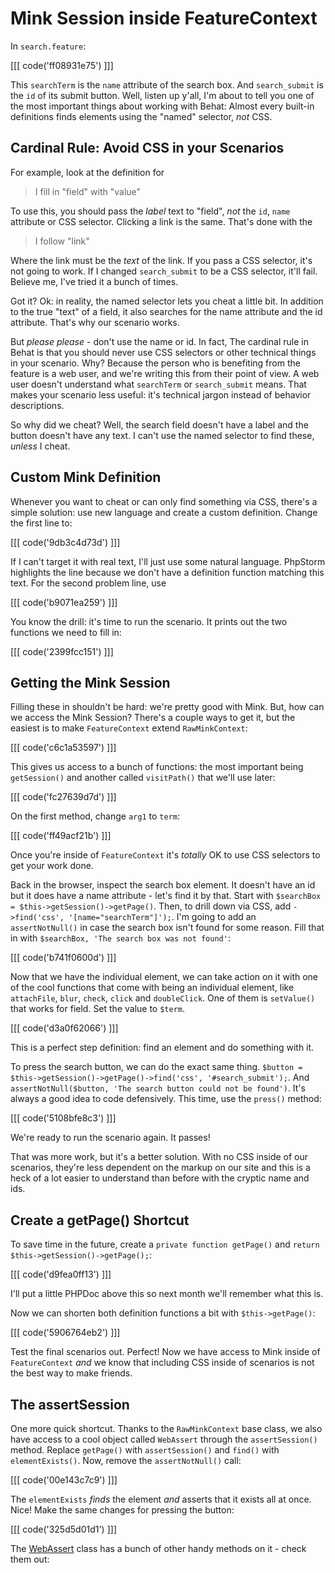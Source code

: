 # Mink Session inside FeatureContext

In `search.feature`:

[[[ code('ff08931e75') ]]]

This `searchTerm` is the `name` attribute of the search box. And `search_submit`
is the `id` of its submit button. Well, listen up y'all, I'm about to tell you 
one of the most important things about working with Behat: Almost every built-in
definitions finds elements using the "named" selector, *not* CSS.

## Cardinal Rule: Avoid CSS in your Scenarios

For example, look at the definition for

> I fill in "field" with "value"

To use this, you should pass the *label* text to "field", *not* the `id`, `name`
attribute or CSS selector. Clicking a link is the same. That's done with the

> I follow "link"

Where the link must be the *text* of the link. If you pass a CSS selector, it's not
going to work. If I changed `search_submit` to be a CSS selector, it'll fail.
Believe me, I've tried it a bunch of times.

Got it? Ok: in reality, the named selector lets you cheat a little bit. In addition
to the true "text" of a field, it also searches for the name attribute and the id
attribute. That's why our scenario works.

But *please* *please* - don't use the name or id. In fact, The cardinal rule in
Behat is that you should never use CSS selectors or other technical things in
your scenario. Why? Because the person who is benefiting from the feature is
a web user, and we're writing this from their point of view. A web user doesn't
understand what `searchTerm` or `search_submit` means. That makes your scenario
less useful: it's technical jargon instead of behavior descriptions.

So why did we cheat? Well, the search field doesn't have a label and the button
doesn't have any text. I can't use the named selector to find these, *unless*
I cheat.

## Custom Mink Definition

Whenever you want to cheat or can only find something via CSS, there's a simple
solution: use new language and create a custom definition. Change the first line to:

[[[ code('9db3c4d73d') ]]]

If I can't target it with real text, I'll just use some natural language.
PhpStorm highlights the line because we don't have a definition function matching
this text. For the second problem line, use

[[[ code('b9071ea259') ]]]

You know the drill: it's time to run the scenario. It prints out the two functions
we need to fill in:

[[[ code('2399fcc151') ]]]

## Getting the Mink Session

Filling these in shouldn't be hard: we're pretty good with Mink. But,
how can we access the Mink Session? There's a couple ways to get it,
but the easiest is to make `FeatureContext` extend `RawMinkContext`:

[[[ code('c6c1a53597') ]]]

This gives us access to a bunch of functions: the most important being
`getSession()` and another called `visitPath()` that we'll use later:

[[[ code('fc27639d7d') ]]]

On the first method, change `arg1` to `term`:

[[[ code('ff49acf21b') ]]]

Once you're inside of `FeatureContext` it's *totally* OK to use CSS selectors
to get your work done.

Back in the browser, inspect the search box element. It doesn't have an id
but it does have a name attribute - let's find it by that. Start with
`$searchBox = $this->getSession()->getPage()`. Then, to drill down via
CSS, add `->find('css', '[name="searchTerm"]');`. I'm going to add an `assertNotNull()`
in case the search box isn't found for some reason. Fill that in with
`$searchBox, 'The search box was not found'`:

[[[ code('b741f0600d') ]]]

Now that we have the individual element, we can take action on it with one
of the cool functions that come with being an individual element, like
`attachFile`, `blur`, `check`, `click` and `doubleClick`. One of them is
`setValue()` that works for field. Set the value to `$term`. 

[[[ code('d3a0f62066') ]]]

This is a perfect step definition: find an element and do something with it.

To press the search button, we can do the exact same thing.
`$button = $this->getSession()->getPage()->find('css', '#search_submit');`.
And `assertNotNull($button, 'The search button could not be found')`. It's
always a good idea to code defensively. This time, use the `press()` method:

[[[ code('5108bfe8c3') ]]]

We're ready to run the scenario again. It passes!

That was more work, but it's a better solution. With no CSS inside of our
scenarios, they're less dependent on the markup on our site and this is a
heck of a lot easier to understand than before with the cryptic name and ids.

## Create a getPage() Shortcut

To save time in the future, create a `private function getPage()` and
`return $this->getSession()->getPage();`:

[[[ code('d9fea0ff13') ]]]

I'll put a little PHPDoc above this so next month we'll remember what this is.

Now we can shorten both definition functions a bit with `$this->getPage()`:

[[[ code('5906764eb2') ]]]

Test the final scenarios out. Perfect! Now we have access to Mink inside of
`FeatureContext` *and* we know that including CSS inside of scenarios is
not the best way to make friends.

## The assertSession

One more quick shortcut. Thanks to the `RawMinkContext` base class, we also have
access to a cool object called `WebAssert` through the `assertSession()` method.
Replace `getPage()` with `assertSession()` and `find()` with `elementExists()`. Now,
remove the `assertNotNull()` call:

[[[ code('00e143c7c9') ]]]

The `elementExists` *finds* the element *and* asserts that it exists all at once.
Nice! Make the same changes for pressing the button:

[[[ code('325d5d01d1') ]]]

The [WebAssert](https://github.com/minkphp/Mink/blob/master/src/WebAssert.php) class
has a bunch of other handy methods on it - check them out:
